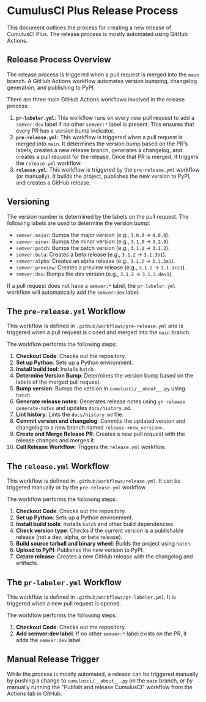 # CumulusCI Plus Release Process

This document outlines the process for creating a new release of CumulusCI Plus. The release process is mostly automated using GitHub Actions.

## Release Process Overview

The release process is triggered when a pull request is merged into the `main` branch. A GitHub Actions workflow automates version bumping, changelog generation, and publishing to PyPI.

There are three main GitHub Actions workflows involved in the release process:

1.  **`pr-labeler.yml`**: This workflow runs on every new pull request to add a `semver:dev` label if no other `semver:*` label is present. This ensures that every PR has a version bump indicator.
2.  **`pre-release.yml`**: This workflow is triggered when a pull request is merged into `main`. It determines the version bump based on the PR's labels, creates a new release branch, generates a changelog, and creates a pull request for the release. Once that PR is merged, it triggers the `release.yml` workflow.
3.  **`release.yml`**: This workflow is triggered by the `pre-release.yml` workflow (or manually). It builds the project, publishes the new version to PyPI, and creates a GitHub release.

## Versioning

The version number is determined by the labels on the pull request. The following labels are used to determine the version bump:

-   `semver:major`: Bumps the major version (e.g., `3.0.0` -> `4.0.0`).
-   `semver:minor`: Bumps the minor version (e.g., `3.1.0` -> `3.2.0`).
-   `semver:patch`: Bumps the patch version (e.g., `3.1.1` -> `3.1.2`).
-   `semver:beta`: Creates a beta release (e.g., `3.1.2` -> `3.1.3b1`).
-   `semver:alpha`: Creates an alpha release (e.g., `3.1.2` -> `3.1.3a1`).
-   `semver:preview`: Creates a preview release (e.g., `3.1.2` -> `3.1.3rc1`).
-   `semver:dev`: Bumps the dev version (e.g., `3.1.2` -> `3.1.3.dev1`).

If a pull request does not have a `semver:*` label, the `pr-labeler.yml` workflow will automatically add the `semver:dev` label.

## The `pre-release.yml` Workflow

This workflow is defined in `.github/workflows/pre-release.yml` and is triggered when a pull request is closed and merged into the `main` branch.

The workflow performs the following steps:

1.  **Checkout Code**: Checks out the repository.
2.  **Set up Python**: Sets up a Python environment.
3.  **Install build tool**: Installs `hatch`.
4.  **Determine Version Bump**: Determines the version bump based on the labels of the merged pull request.
5.  **Bump version**: Bumps the version in `cumulusci/__about__.py` using `hatch`.
6.  **Generate release notes**: Generates release notes using `gh release generate-notes` and updates `docs/history.md`.
7.  **Lint history**: Lints the `docs/history.md` file.
8.  **Commit version and changelog**: Commits the updated version and changelog to a new branch named `release-<new_version>`.
9.  **Create and Merge Release PR**: Creates a new pull request with the release changes and merges it.
10. **Call Release Workflow**: Triggers the `release.yml` workflow.

## The `release.yml` Workflow

This workflow is defined in `.github/workflows/release.yml`. It can be triggered manually or by the `pre-release.yml` workflow.

The workflow performs the following steps:

1.  **Checkout Code**: Checks out the repository.
2.  **Set up Python**: Sets up a Python environment.
3.  **Install build tools**: Installs `hatch` and other build dependencies.
4.  **Check version type**: Checks if the current version is a publishable release (not a dev, alpha, or beta release).
5.  **Build source tarball and binary wheel**: Builds the project using `hatch`.
6.  **Upload to PyPI**: Publishes the new version to PyPI.
7.  **Create release**: Creates a new GitHub release with the changelog and artifacts.

## The `pr-labeler.yml` Workflow

This workflow is defined in `.github/workflows/pr-labeler.yml`. It is triggered when a new pull request is opened.

The workflow performs the following steps:

1.  **Checkout Code**: Checks out the repository.
2.  **Add semver:dev label**: If no other `semver:*` label exists on the PR, it adds the `semver:dev` label.

## Manual Release Trigger

While the process is mostly automated, a release can be triggered manually by pushing a change to `cumulusci/__about__.py` on the `main` branch, or by manually running the "Publish and release CumulusCI" workflow from the Actions tab in GitHub.
